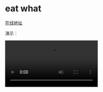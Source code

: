 # eat what

[在线地址](http://www.sunbohao.com:4000/add-recipe)

演示：

<video autoPlay src="https://duimags.oss-cn-hangzhou.aliyuncs.com/%E5%B1%8F%E5%B9%95%E5%BD%95%E5%88%B62022-10-23%2001.23.55%E7%9A%84%E5%89%AF%E6%9C%AC.mov" alt="4FLpFS" width='60%'/>

所有数据均存在客户端😯
